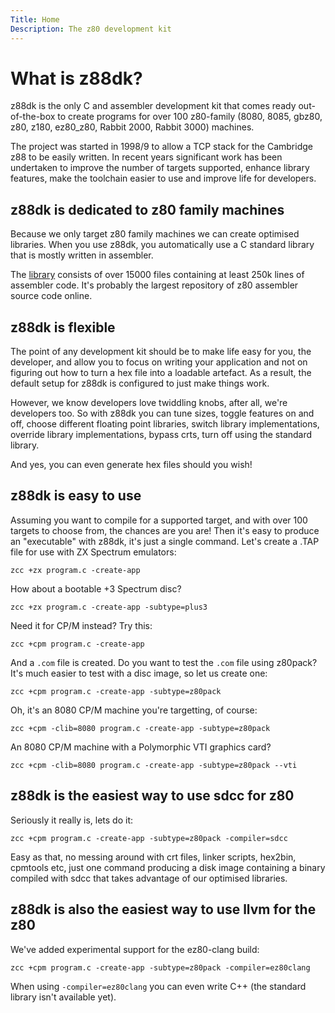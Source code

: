 ```yaml
---
Title: Home
Description: The z80 development kit
---
```


# What is z88dk?

z88dk is the only C and assembler development kit that 
comes ready out-of-the-box to create programs for over
100 z80-family (8080, 8085, gbz80, z80, z180, ez80_z80,
Rabbit 2000, Rabbit 3000) machines.

The project was started in 1998/9 to allow a TCP stack
for the Cambridge z88 to be easily written. In recent years
significant work has been undertaken to improve the number
of targets supported, enhance library features, make the
toolchain easier to use and improve life for developers.

## z88dk is dedicated to z80 family machines

Because we only target z80 family machines we can create optimised libraries. When you use z88dk, you
automatically use a C standard library that is mostly written in assembler.

The [library](https://github.com/z88dk/z88dk/tree/master/libsrc) consists
of over 15000 files containing at least 250k lines of assembler code. It's
probably the largest repository of z80 assembler source code online.

## z88dk is flexible

The point of any development kit should be to make life easy for you, the developer, and allow you to focus on writing your
application and not on figuring out how to turn a hex file
into a loadable artefact. As a result, the default setup for z88dk
is configured to just make things work.

However, we know developers love twiddling knobs, after all, we're developers 
too. So with z88dk you can tune sizes, toggle
features on and off, choose different floating point libraries, switch library implementations, override
library implementations, bypass crts, turn off using the standard library. 

And yes, you can even generate hex files should you wish!

## z88dk is easy to use

Assuming you want to compile for a supported target, and with
over 100 targets to choose from, the chances are you are! Then it's easy to
produce an "executable" with z88dk, it's just a single command. Let's create a .TAP file for use with ZX Spectrum emulators:

```
zcc +zx program.c -create-app
```

How about a bootable +3 Spectrum disc?

```
zcc +zx program.c -create-app -subtype=plus3
```

Need it for CP/M instead? Try this:

```
zcc +cpm program.c -create-app
```

And a `.com` file is created. Do you want to test the `.com` file using
z80pack? It's much easier to test with a disc image, so let us create one:

```
zcc +cpm program.c -create-app -subtype=z80pack
```

Oh, it's an 8080 CP/M machine you're targetting, of course:

```
zcc +cpm -clib=8080 program.c -create-app -subtype=z80pack
```

An 8080 CP/M machine with a Polymorphic VTI graphics card?

```
zcc +cpm -clib=8080 program.c -create-app -subtype=z80pack --vti
```

## z88dk is the easiest way to use sdcc for z80

Seriously it really is, lets do it:

```
zcc +cpm program.c -create-app -subtype=z80pack -compiler=sdcc
```

Easy as that, no messing around with crt files, linker scripts,
hex2bin, cpmtools etc, just one command producing a disk image containing
a binary compiled with sdcc that takes advantage of our
optimised libraries.

## z88dk is also the easiest way to use llvm for the z80

We've added experimental support for the ez80-clang build:

```
zcc +cpm program.c -create-app -subtype=z80pack -compiler=ez80clang
```

When using `-compiler=ez80clang` you can even write C++ (the standard
library isn't available yet).

